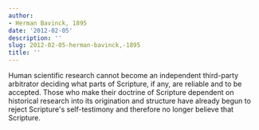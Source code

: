 ```yaml
---
author:
- Herman Bavinck, 1895
date: '2012-02-05'
description: ''
slug: 2012-02-05-herman-bavinck,-1895
title: ''
---
```

Human scientific research cannot become an independent third-party arbitrator deciding what parts of Scripture, if any, are reliable and to be accepted. Those who make their doctrine of Scripture dependent on historical research into its origination and structure have already begun to reject Scripture's self-testimony and therefore no longer believe that Scripture.



